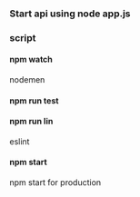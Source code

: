 
### Start api using node app.js

### script
#### npm watch
nodemen
#### npm run test
#### npm run lin
eslint
#### npm start
npm start for production